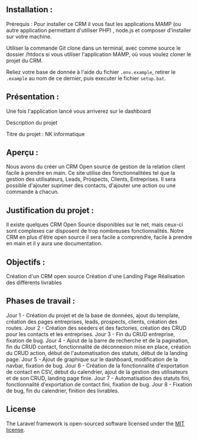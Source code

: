 
## Installation :

Prérequis : Pour installer ce CRM il vous faut les applications MAMP (ou autre application permettant d'utiliser PHP) , node.js et composer d'installer sur votre machine.

Utiliser la commande Git clone dans un terminal, avec comme source le dossier /htdocs si vous utiliser l'application MAMP, où vous voulez cloner le projet du CRM.

Reliez votre base de donnée à l'aide du fichier `.env.example`, retirer le `.example` au nom de ce dernier, puis executer le fichier `setup.bat`.

## Présentation :

Une fois l'application lancé vous arriverez sur le dashboard 

Description du projet

Titre du projet : NK informatique

## Aperçu : 

Nous avons du créer un CRM Open source de gestion de la relation client facile à prendre en main. Ce site utilise des fonctionnalitées tel que la gestion des utilisateurs, Leads, Prospects, Clients, Entreprises. Il sera possible d'ajouter suprimer des contacts, d'ajouter une action ou une commande à chacun.

## Justification du projet :

Il existe quelques CRM Open Source disponibles sur le net, 
mais ceux-ci sont complexes car disposent de trop nombreuses fonctionnalités. 
Notre CRM en plus d'être open source il sera facile a comprendre, facile à prendre en main et il y aura une documentation.

## Objectifs : 

Création d'un CRM open source
Création d'une Landing Page
Réalisation des différents livrables

## Phases de travail : 

Jour 1 - Création du projet et de la base de données, ajout du template, création des pages entreprises, leads, prospects, clients, création des routes.
Jour 2 - Création des seeders et des factories, création des CRUD pour les contacts et les entreprises.
Jour 3 - Fin du CRUD entreprise, fixation de bug.
Jour 4 - Ajout de la barre de recherche et de la pagination, fin du CRUD contact, fonctionnalité de déconnexion mise en place, création du CRUD action, début de l'automatisation des statuts, début de la landing page.
Jour 5 - Ajout de graphique sur le dashboard, modification de la navbar, fixation de bug.
Jour 6 - Création de la fonctionnalité d'exportation de contact en CSV, début du calendrier, ajout de la gestion des utilisateurs et de son CRUD, landing page finie.
Jour 7 - Automatisation des statuts fini, fonctionnalité d'exportation de contact fini, fixation de bug.
Jour 8 - Fixation de bug, fin du calendrier, finition des livrables.

## License

The Laravel framework is open-sourced software licensed under the [MIT license](https://opensource.org/licenses/MIT).
